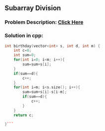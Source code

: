 ## Subarray Division
### Problem Description: [Click Here](https://www.hackerrank.com/challenges/the-birthday-bar/problem)

### Solution in cpp:

```cpp
int birthday(vector<int> s, int d, int m) {
    int c=0;
    int sum=0;
    for(int i=0; i<m; i++){
        sum=sum+s[i];
    }
    if(sum==d){
        c++;
    }
    for(int i=m; i<s.size(); i++){
        sum=sum+s[i]-s[i-m];
        if(sum==d){
            c++;
        }
    }
    return c;
    
}```


